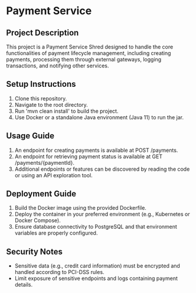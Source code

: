# Payment Service

## Project Description
This project is a Payment Service Shred designed to handle the core functionalities of payment lifecycle management, including creating payments, processing them through external gateways, logging transactions, and notifying other services.

## Setup Instructions
1. Clone this repository.
2. Navigate to the root directory.
3. Run 'mvn clean install' to build the project.
4. Use Docker or a standalone Java environment (Java 11) to run the jar.

## Usage Guide
1. An endpoint for creating payments is available at POST /payments.
2. An endpoint for retrieving payment status is available at GET /payments/{paymentId}.
3. Additional endpoints or features can be discovered by reading the code or using an API exploration tool.

## Deployment Guide
1. Build the Docker image using the provided Dockerfile.
2. Deploy the container in your preferred environment (e.g., Kubernetes or Docker Compose).
3. Ensure database connectivity to PostgreSQL and that environment variables are properly configured.

## Security Notes
- Sensitive data (e.g., credit card information) must be encrypted and handled according to PCI-DSS rules.
- Limit exposure of sensitive endpoints and logs containing payment details.
